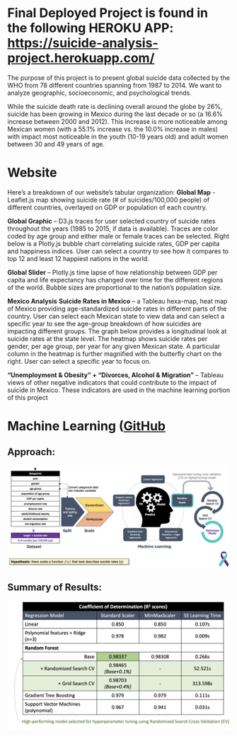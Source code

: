 # Final Deployed Project is found in the following HEROKU APP: https://suicide-analysis-project.herokuapp.com/ #

The purpose of this project is to present global suicide data collected by the WHO from 78 different countries spanning from 1987 to 2014. We want to analyze geographic, socioeconomic, and psychological trends. 

While the suicide death rate is declining overall around the globe by 26%, suicide has been growing in Mexico during the last decade or so (a 16.6% increase between 2000 and 2012). This increase is more noticeable among Mexican women (with a 55.1% increase vs. the 10.0% increase in males) with impact most noticeable in the youth (10-19 years old) and adult women between 30 and 49 years of age.

# Website
Here’s a breakdown of our website’s tabular organization:
**Global Map** -  Leaflet.js map showing suicide rate (# of suicides/100,000 people) of different countries, overlayed on GDP or population of each country.

**Global Graphic** – D3.js traces for user selected country of suicide rates throughout the years (1985 to 2015, if data is available). Traces are color coded by age group and either male or female traces can be selected. Right below is a Plotly.js bubble chart correlating suicide rates, GDP per capita and happiness indices. User can select a country to see how it compares to top 12 and least 12 happiest nations in the world.

**Global Slider** – Plotly.js time lapse of how relationship between GDP per capita and life expectancy has changed over time for the different regions of the world. Bubble sizes are proportional to the nation’s population size.

**Mexico Analysis**
**Suicide Rates in Mexico** – a Tableau hexa-map, heat map of Mexico providing age-standardized suicide rates in different parts of the country. User can select each Mexican state to view data and can select a specific year to see the age-group breakdown of how suicides are impacting different groups. The graph below provides a longitudinal look at suicide rates at the state level. The heatmap shows suicide rates per gender, per age group, per year for any given Mexican state. A particular column in the heatmap is further magnified with the butterfly chart on the right. User can select a specific year to focus on. 

**“Unemployment & Obesity” + “Divorces, Alcohol & Migration”** – Tableau views of other negative indicators that could contribute to the impact of suicide in Mexico. These indicators are used in the machine learning portion of this project

# Machine Learning ([GitHub](https://github.com/VikGonzalez/SuicideSquad/blob/master/Power%20Point%20Machine%20Learning/SuicideMexModel.pptx?raw=true)

## Approach:
![Implementation](/resources/Images/images/ML_shot.png)

## Summary of Results:
![Summary](/resources/Images/images/results_shot.png)
